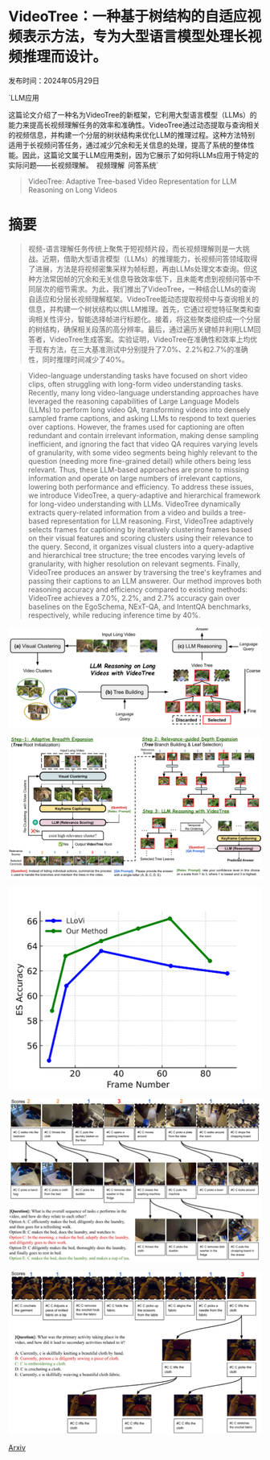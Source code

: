 # VideoTree：一种基于树结构的自适应视频表示方法，专为大型语言模型处理长视频推理而设计。

发布时间：2024年05月29日

`LLM应用

这篇论文介绍了一种名为VideoTree的新框架，它利用大型语言模型（LLMs）的能力来提高长视频理解任务的效率和准确性。VideoTree通过动态提取与查询相关的视频信息，并构建一个分层的树状结构来优化LLM的推理过程。这种方法特别适用于长视频问答任务，通过减少冗余和无关信息的处理，提高了系统的整体性能。因此，这篇论文属于LLM应用类别，因为它展示了如何将LLMs应用于特定的实际问题——长视频理解。` `视频理解` `问答系统`

> VideoTree: Adaptive Tree-based Video Representation for LLM Reasoning on Long Videos

# 摘要

> 视频-语言理解任务传统上聚焦于短视频片段，而长视频理解则是一大挑战。近期，借助大型语言模型（LLMs）的推理能力，长视频问答领域取得了进展，方法是将视频密集采样为帧标题，再由LLMs处理文本查询。但这种方法常因帧的冗余和无关信息导致效率低下，且未能考虑到视频问答中不同层次的细节需求。为此，我们推出了VideoTree，一种结合LLMs的查询自适应和分层长视频理解框架。VideoTree能动态提取视频中与查询相关的信息，并构建一个树状结构以供LLM推理。首先，它通过视觉特征聚类和查询相关性评分，智能选择帧进行标题化。接着，将这些聚类组织成一个分层的树结构，确保相关段落的高分辨率。最后，通过遍历关键帧并利用LLM回答者，VideoTree生成答案。实验证明，VideoTree在准确性和效率上均优于现有方法，在三大基准测试中分别提升了7.0%、2.2%和2.7%的准确性，同时推理时间减少了40%。

> Video-language understanding tasks have focused on short video clips, often struggling with long-form video understanding tasks. Recently, many long video-language understanding approaches have leveraged the reasoning capabilities of Large Language Models (LLMs) to perform long video QA, transforming videos into densely sampled frame captions, and asking LLMs to respond to text queries over captions. However, the frames used for captioning are often redundant and contain irrelevant information, making dense sampling inefficient, and ignoring the fact that video QA requires varying levels of granularity, with some video segments being highly relevant to the question (needing more fine-grained detail) while others being less relevant. Thus, these LLM-based approaches are prone to missing information and operate on large numbers of irrelevant captions, lowering both performance and efficiency. To address these issues, we introduce VideoTree, a query-adaptive and hierarchical framework for long-video understanding with LLMs. VideoTree dynamically extracts query-related information from a video and builds a tree-based representation for LLM reasoning. First, VideoTree adaptively selects frames for captioning by iteratively clustering frames based on their visual features and scoring clusters using their relevance to the query. Second, it organizes visual clusters into a query-adaptive and hierarchical tree structure; the tree encodes varying levels of granularity, with higher resolution on relevant segments. Finally, VideoTree produces an answer by traversing the tree's keyframes and passing their captions to an LLM answerer. Our method improves both reasoning accuracy and efficiency compared to existing methods: VideoTree achieves a 7.0%, 2.2%, and 2.7% accuracy gain over baselines on the EgoSchema, NExT-QA, and IntentQA benchmarks, respectively, while reducing inference time by 40%.

![VideoTree：一种基于树结构的自适应视频表示方法，专为大型语言模型处理长视频推理而设计。](../../../paper_images/2405.19209/x1.png)

![VideoTree：一种基于树结构的自适应视频表示方法，专为大型语言模型处理长视频推理而设计。](../../../paper_images/2405.19209/x2.png)

![VideoTree：一种基于树结构的自适应视频表示方法，专为大型语言模型处理长视频推理而设计。](../../../paper_images/2405.19209/x3.png)

![VideoTree：一种基于树结构的自适应视频表示方法，专为大型语言模型处理长视频推理而设计。](../../../paper_images/2405.19209/x4.png)

![VideoTree：一种基于树结构的自适应视频表示方法，专为大型语言模型处理长视频推理而设计。](../../../paper_images/2405.19209/x5.png)

[Arxiv](https://arxiv.org/abs/2405.19209)